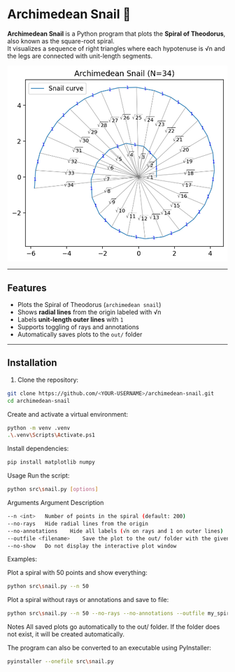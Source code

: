 # Archimedean Snail 🐌

**Archimedean Snail** is a Python program that plots the **Spiral of Theodorus**, also known as the square-root spiral.  
It visualizes a sequence of right triangles where each hypotenuse is √n and the legs are connected with unit-length segments.  

![Spiral Preview](preview.png)

---

## Features

- Plots the Spiral of Theodorus (`archimedean snail`)  
- Shows **radial lines** from the origin labeled with √n  
- Labels **unit-length outer lines** with `1`  
- Supports toggling of rays and annotations  
- Automatically saves plots to the `out/` folder  

---

## Installation

1. Clone the repository:  
```bash
git clone https://github.com/<YOUR-USERNAME>/archimedean-snail.git
cd archimedean-snail
```

Create and activate a virtual environment:
```bash
python -m venv .venv
.\.venv\Scripts\Activate.ps1
```

Install dependencies:
```bash
pip install matplotlib numpy
```

Usage
Run the script:
```bash
python src\snail.py [options]
```

Arguments
Argument	Description

```bash
--n <int>	Number of points in the spiral (default: 200)
--no-rays	Hide radial lines from the origin
--no-annotations	Hide all labels (√n on rays and 1 on outer lines)
--outfile <filename>	Save the plot to the out/ folder with the given file name (e.g., --outfile snail.png)
--no-show	Do not display the interactive plot window
```

Examples:

Plot a spiral with 50 points and show everything:

```bash
python src\snail.py --n 50
```

Plot a spiral without rays or annotations and save to file:
```bash
python src\snail.py --n 50 --no-rays --no-annotations --outfile my_spiral.png
```
Notes
All saved plots go automatically to the out/ folder. If the folder does not exist, it will be created automatically.

The program can also be converted to an executable using PyInstaller:

```bash
pyinstaller --onefile src\snail.py
```